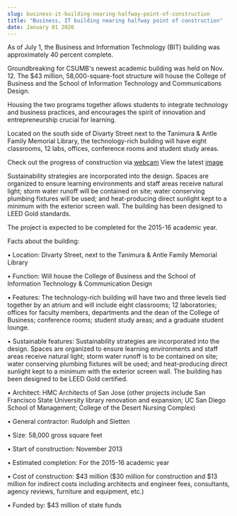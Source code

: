 ```yaml
---
slug: business-it-building-nearing-halfway-point-of-construction
title: "Business, IT building nearing halfway point of construction"
date: January 01 2020
---
```


 
<p>
  As of July 1, the Business and Information Technology (BIT) building was
  approximately 40 percent complete.
</p>
<p>
  Groundbreaking for CSUMB's newest academic building was held on Nov. 12. The
  $43 million, 58,000-square-foot structure will house the College of Business
  and the School of Information Technology and Communications Design.
</p>
<p>
  Housing the two programs together allows students to integrate technology and
  business practices, and encourages the spirit of innovation and
  entrepreneurship crucial for learning.
</p>
<p>
  Located on the south side of Divarty Street next to the Tanimura &amp; Antle
  Family Memorial Library, the technology-rich building will have eight
  classrooms, 12 labs, offices, conference rooms and student study areas.
</p>
<p>
  Check out the progress of construction via
  <a href="https://media.csumb.edu/bitcam/">webcam</a> View the latest
  <a href="https://media.csumb.edu/bitcam/latest.php">image</a>
</p>
<p>
  Sustainability strategies are incorporated into the design. Spaces are
  organized to ensure learning environments and staff areas receive natural
  light; storm water runoff will be contained on site; water conserving plumbing
  fixtures will be used; and heat-producing direct sunlight kept to a minimum
  with the exterior screen wall. The building has been designed to LEED Gold
  standards.
</p>
<p>The project is expected to be completed for the 2015-16 academic year.</p>
<p>Facts about the building:</p>
<p>
  • Location: Divarty Street, next to the Tanimura &amp; Antle Family Memorial
  Library
</p>
<p>
  • Function: Will house the College of Business and the School of Information
  Technology &amp; Communication Design
</p>
<p>
  • Features: The technology-rich building will have two and three levels tied
  together by an atrium and will include eight classrooms; 12 laboratories;
  offices for faculty members, departments and the dean of the College of
  Business; conference rooms; student study areas; and a graduate student
  lounge.
</p>
<p>
  • Sustainable features: Sustainability strategies are incorporated into the
  design. Spaces are organized to ensure learning environments and staff areas
  receive natural light; storm water runoff is to be contained on site; water
  conserving plumbing fixtures will be used; and heat-producing direct sunlight
  kept to a minimum with the exterior screen wall. The building has been
  designed to be LEED Gold certified.
</p>
<p>
  • Architect: HMC Architects of San Jose (other projects include San Francisco
  State University library renovation and expansion; UC San Diego School of
  Management; College of the Desert Nursing Complex)
</p>
<p>• General contractor: Rudolph and Sletten</p>
<p>• Size: 58,000 gross square feet</p>
<p>• Start of construction: November 2013</p>
<p>• Estimated completion: For the 2015-16 academic year</p>
<p>
  • Cost of construction: $43 million ($30 million for construction and $13
  million for indirect costs including architects and engineer fees,
  consultants, agency reviews, furniture and equipment, etc.)
</p>
<p>• Funded by: $43 million of state funds</p>
 
